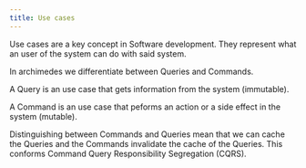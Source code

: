 ```yaml
---
title: Use cases
---
```


Use cases are a key concept in Software development. They represent what an user of the system can do with said system.

In archimedes we differentiate between Queries and Commands.

A Query is an use case that gets information from the system (immutable).

A Command is an use case that peforms an action or a side effect in the system (mutable).

Distinguishing between Commands and Queries mean that we can cache the Queries and the Commands invalidate the cache of the Queries. This conforms Command Query Responsibility Segregation (CQRS).
